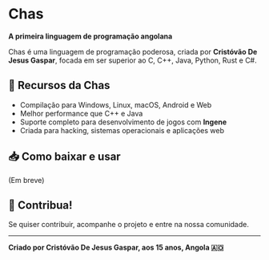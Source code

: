 # Chas  
**A primeira linguagem de programação angolana**  

Chas é uma linguagem de programação poderosa, criada por **Cristóvão De Jesus Gaspar**, focada em ser superior ao C, C++, Java, Python, Rust e C#.  

## 🚀 Recursos da Chas  
- Compilação para Windows, Linux, macOS, Android e Web  
- Melhor performance que C++ e Java  
- Suporte completo para desenvolvimento de jogos com **Ingene**  
- Criada para hacking, sistemas operacionais e aplicações web  

## 📥 Como baixar e usar  
(Em breve)  

## 📢 Contribua!  
Se quiser contribuir, acompanhe o projeto e entre na nossa comunidade.  

---
**Criado por Cristóvão De Jesus Gaspar, aos 15 anos, Angola 🇦🇴**
